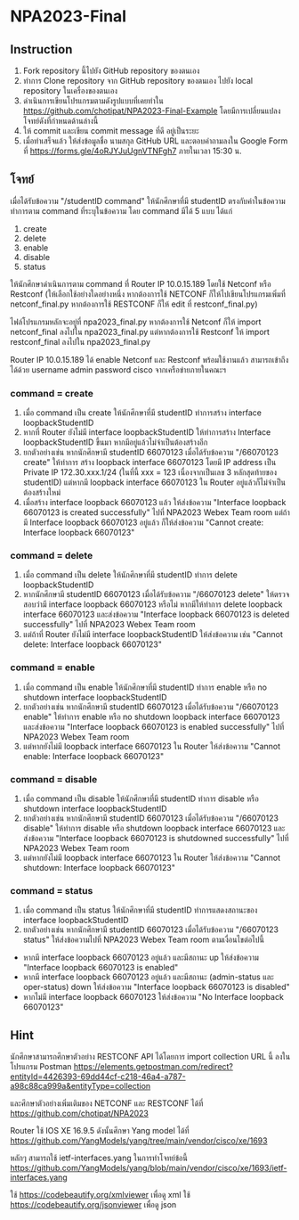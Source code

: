 # NPA2023-Final

## Instruction

1. Fork repository นี้ไปยัง GitHub repository ของตนเอง
2. ทำการ Clone repository จาก GitHub repository ของตนเอง ไปยัง local repository ในเครื่องของตนเอง
3. ดำเนินการเขียนโปรแกรมตามดังรูปแบบที่เคยทำใน <https://github.com/chotipat/NPA2023-Final-Example> โดยมีการเปลี่ยนแปลงโจทย์ดังที่กำหนดด้านล่างนี้
4. ให้ commit และเขียน commit message ที่ดี อยู่เป็นระยะ
5. เมื่อทำเสร็จแล้ว ให้ส่งข้อมูลชื่อ นามสกุล GitHub URL และตอบคำถามลงใน Google Form ที่ <https://forms.gle/4oRJYJuUgnVTNFgh7> ภายในเวลา 15:30 น.

## โจทย์

เมื่อได้รับข้อความ "/studentID command" ให้นักศึกษาที่มี studentID ตรงกับค่าในข้อความทำการตาม command ที่ระบุในข้อความ โดย command มีได้ 5 แบบ ได้แก่

1. create
2. delete
3. enable
4. disable
5. status

ให้นักศึกษาดำเนินการตาม command ที่ Router IP 10.0.15.189 โดยใช้ Netconf หรือ Restconf (ให้เลือกใช้อย่างใดอย่างหนึ่ง หากต้องการใช้ NETCONF ก็ให้ไปเขียนโปรแกรมเพิ่มที่ netconf_final.py หากต้องการใช้ RESTCONF ก็ให้ edit ที่ restconf_final.py)

ไฟล์โปรแกรมหลักจะอยู่ที่ npa2023_final.py หากต้องการใช้ Netconf ก็ให้ import netconf_final ลงไปใน npa2023_final.py แต่หากต้องการใช้ Restconf ให้ import restconf_final ลงไปใน npa2023_final.py

Router IP 10.0.15.189 ได้ enable Netconf และ Restconf พร้อมใช้งานแล้ว สามารถเข้าถึงได้ด้วย username admin password cisco จากเครือข่ายภายในคณะฯ

### command = create

1. เมื่อ command เป็น create ให้นักศึกษาที่มี studentID ทำการสร้าง interface loopbackStudentID
2. หากที่ Router ยังไม่มี interface loopbackStudentID ให้ทำการสร้าง Interface loopbackStudentID ขึ้นมา หากมีอยู่แล้วไม่จำเป็นต้องสร้างอีก
3. ยกตัวอย่างเช่น หากนักศึกษามี studentID 66070123 เมื่อได้รับข้อความ "/66070123 create" ให้ทำการ สร้าง loopback interface 66070123 โดยมี IP address เป็น Private IP 172.30.xxx.1/24 (ในที่นี้ xxx = 123 เนื่องจากเป็นเลข 3 หลักสุดท้ายของ studentID) แต่หากมี loopback interface 66070123 ใน Router อยู่แล้วก็ไม่จำเป็นต้องสร้างใหม่
4. เมื่อสร้าง interface loopback 66070123 แล้ว ให้ส่งข้อความ "Interface loopback 66070123 is created successfully" ไปที่ NPA2023 Webex Team room แต่ถ้ามี Interface loopback 66070123 อยู่แล้ว ก็ให้ส่งข้อความ "Cannot create: Interface loopback 66070123"

### command = delete

1. เมื่อ command เป็น delete ให้นักศึกษาที่มี studentID ทำการ delete loopbackStudentID
2. หากนักศึกษามี studentID 66070123 เมื่อได้รับข้อความ "/66070123 delete" ให้ตรวจสอบว่ามี interface loopback 66070123 หรือไม่ หากมีให้ทำการ delete loopback interface 66070123 และส่งข้อความ "Interface loopback 66070123 is deleted successfully" ไปที่ NPA2023 Webex Team room
3. แต่ถ้าที่ Router ยังไม่มี interface loopbackStudentID ให้ส่งข้อความ เช่น "Cannot delete: Interface loopback 66070123"

### command = enable

1. เมื่อ command เป็น enable ให้นักศึกษาที่มี studentID ทำการ enable หรือ no shutdown interface loopbackStudentID
2. ยกตัวอย่างเช่น หากนักศึกษามี studentID 66070123 เมื่อได้รับข้อความ "/66070123 enable" ให้ทำการ enable หรือ no shutdown loopback interface 66070123 และส่งข้อความ "Interface loopback 66070123 is enabled successfully" ไปที่ NPA2023 Webex Team room
3. แต่หากยังไม่มี loopback interface 66070123 ใน Router ให้ส่งข้อความ "Cannot enable: Interface loopback 66070123"

### command = disable

1. เมื่อ command เป็น disable ให้นักศึกษาที่มี studentID ทำการ disable หรือ shutdown interface loopbackStudentID
2. ยกตัวอย่างเช่น หากนักศึกษามี studentID 66070123 เมื่อได้รับข้อความ "/66070123 disable" ให้ทำการ disable หรือ shutdown loopback interface 66070123 และส่งข้อความ "Interface loopback 66070123 is shutdowned successfully" ไปที่ NPA2023 Webex Team room
3. แต่หากยังไม่มี loopback interface 66070123 ใน Router ให้ส่งข้อความ "Cannot shutdown: Interface loopback 66070123"

### command = status

1. เมื่อ command เป็น status ให้นักศึกษาที่มี studentID ทำการแสดงสถานะของ interface loopbackStudentID
2. ยกตัวอย่างเช่น หากนักศึกษามี studentID 66070123 เมื่อได้รับข้อความ "/66070123 status" ให้ส่งข้อความไปที่ NPA2023 Webex Team room ตามเงื่อนไขต่อไปนี้

- หากมี interface loopback 66070123 อยู่แล้ว และมีสถานะ up ให้ส่งข้อความ "Interface loopback 66070123 is enabled"
- หากมี interface loopback 66070123 อยู่แล้ว และมีสถานะ (admin-status และ oper-status) down ให้ส่งข้อความ "Interface loopback 66070123 is disabled"
- หากไม่มี interface loopback 66070123 ให้ส่งข้อความ "No Interface loopback 66070123"

## Hint

นักศึกษาสามารถศึกษาตัวอย่าง RESTCONF API ได้โดยการ import collection URL นี้ ลงในโปรแกรม Postman
<https://elements.getpostman.com/redirect?entityId=4426393-69dd44cf-c218-46a4-a787-a98c88ca999a&entityType=collection>

และศึกษาตัวอย่างเพิ่มเติมของ NETCONF และ RESTCONF ได้ที่
<https://github.com/chotipat/NPA2023>

Router ใช้ IOS XE 16.9.5 ดังนั้นศึกษา Yang model ได้ที่ <https://github.com/YangModels/yang/tree/main/vendor/cisco/xe/1693>

หลักๆ สามารถใช้ ietf-interfaces.yang ในการทำโจทย์ข้อนี้ <https://github.com/YangModels/yang/blob/main/vendor/cisco/xe/1693/ietf-interfaces.yang>

ใช้ <https://codebeautify.org/xmlviewer> เพื่อดู xml
ใช้ <https://codebeautify.org/jsonviewer> เพื่อดู json
